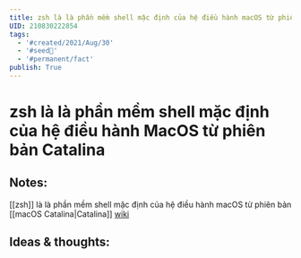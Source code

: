 ```yaml
---
title: zsh là là phần mềm shell mặc định của hệ điều hành macOS từ phiên bản Catalina
UID: 210830222854
tags:
  - '#created/2021/Aug/30'
  - '#seed🥜'
  - '#permanent/fact'
publish: True
---
```

# zsh là là phần mềm shell mặc định của hệ điều hành MacOS từ phiên bản Catalina

## Notes:
[[zsh]] là là phần mềm shell mặc định của hệ điều hành macOS từ phiên bản [[macOS Catalina|Catalina]] [wiki](https://vi.wikipedia.org/wiki/Bash)

## Ideas & thoughts:
